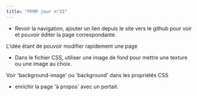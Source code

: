 ```yaml
---
title: "PFMP jour n°33"
---
```


- Revoir la navigation, ajouter un lien depuis le site vers le github pour voir et pouvoir éditer la page correspondante.

L'idée étant de pouvoir modifier rapidement une page

- Dans le fichier CSS, utiliser une image de fond pour mettre une texture ou une image au choix.

Voir 'background-image' ou 'background' dans les propriétés CSS

- enrichir la page 'à propos' avec un portait.